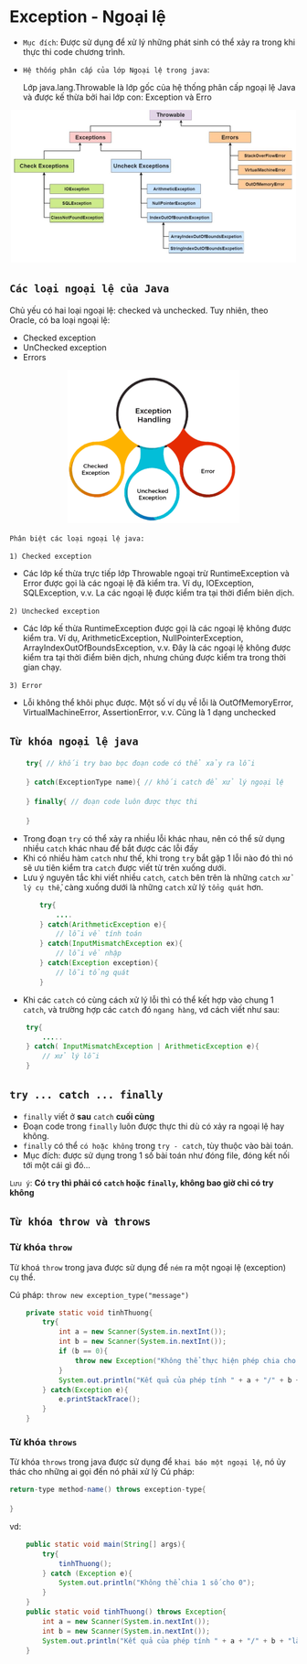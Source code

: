 # Exception - Ngoại lệ
- `Mục đích`: Được sử dụng để xử lý những phát sinh có thể xảy ra trong khi thực thi code chương trình.
- `Hệ thống phân cấp của lớp Ngoại lệ trong java`: 

    Lớp java.lang.Throwable là lớp gốc của hệ thống phân cấp ngoại lệ Java và được kế thừa bởi hai lớp con: Exception và Erro

<p align = center>
<img width = 500 src = "./image/exception.png">
</p>

## `Các loại ngoại lệ của Java`
Chủ yếu có hai loại ngoại lệ: checked và unchecked. Tuy nhiên, theo Oracle, có ba loại ngoại lệ:
- Checked exception
- UnChecked exception
- Errors

<p align = "center">
<img width = 300 src = "./image/types-of-exception-handling.png">
</p>

`Phân biệt các loại ngoại lệ java: `

`1) Checked exception`

- Các lớp kế thừa trực tiếp lớp Throwable ngoại trừ RuntimeException và Error được gọi là các ngoại lệ đã kiểm tra. Ví dụ, IOException, SQLException, v.v. La các ngoại lệ được kiểm tra tại thời điểm biên dịch.

`2) Unchecked exception`
- Các lớp kế thừa RuntimeException được gọi là các ngoại lệ không được kiểm tra. Ví dụ, ArithmeticException, NullPointerException, ArrayIndexOutOfBoundsException, v.v. Đây là các ngoại lệ không được kiểm tra tại thời điểm biên dịch, nhưng chúng được kiểm tra trong thời gian chạy.

`3) Error`
- Lỗi không thể khôi phục được. Một số ví dụ về lỗi là OutOfMemoryError, VirtualMachineError, AssertionError, v.v. Cũng là 1 dạng unchecked

## `Từ khóa ngoại lệ java`

```java
    try{ // khối try bao bọc đoạn code có thể xảy ra lỗi

    } catch(ExceptionType name){ // khối catch để xử lý ngoại lệ

    } finally{ // đoạn code luôn được thực thi

    }
```
 - Trong đoạn `try` có thể xảy ra nhiều lỗi khác nhau, nên có thể sử dụng nhiều `catch` khác nhau để bắt được các lỗi đấy
 - Khi có nhiều hàm `catch` như thế, khi trong `try` bắt gặp 1 lỗi nào đó thì nó sẽ ưu tiên kiểm tra `catch` được viết từ trên xuống dưới. 
 - Lưu ý nguyên tắc khi viết nhiều `catch`, `catch` bên trên là những `catch` `xử lý cụ thể`, càng xuống dưới là những `catch` xử lý `tổng quát` hơn.
    ```java
        try{
            ....
        } catch(ArithmeticException e){
            // lỗi về tính toán
        } catch(InputMismatchException ex){
            // lỗi về nhập
        } catch(Exception exception){
            // lỗi tổng quát
        }
    ```
- Khi các `catch` có cùng cách xử lý lỗi thì có thể kết hợp vào chung 1 `catch`, và trường hợp các `catch` đó `ngang hàng`, vd cách viết như sau:
```java
    try{
        .....
    } catch( InputMismatchException | ArithmeticException e){
        // xử lý lỗi
    }
```
## `try ... catch ... finally`
- `finally` viết ở **sau** `catch` **cuối cùng**
- Đoạn code trong `finally` luôn được thực thi dù có xảy ra ngoại lệ hay không.
- `finally` có thể `có hoặc không` trong `try - catch`, tùy thuộc vào bài toán.
- Mục đích: được sử dụng trong 1 số bài toán như đóng file, đóng kết nối tới một cái gì đó...

`Lưu ý`:  **Có `try` thì phải có `catch` hoặc `finally`, không bao giờ chỉ có try không**

## `Từ khóa throw và throws`
### Từ khóa `throw`
Từ khoá `throw` trong java được sử dụng để `ném` ra một ngoại lệ (exception) cụ thể.

Cú pháp: `throw new exception_type("message")`
```java
    private static void tinhThuong{
        try{
            int a = new Scanner(System.in.nextInt());
            int b = new Scanner(System.in.nextInt());
            if (b == 0){
                throw new Exception("Không thể thực hiện phép chia cho 0");
            }
            System.out.println("Kết quả của phép tính " + a + "/" + b + "là: " + a/b);
        } catch(Exception e){
            e.printStackTrace();
        }
    }
```
### Từ khóa `throws`
Từ khóa `throws` trong java được sử dụng để `khai báo một ngoại lệ`, nó ủy thác cho những ai gọi đến nó phải xử lý
Cú pháp:
```java
return-type method-name() throws exception-type{

}
```
vd:
```java
    public static void main(String[] args){
        try{
            tinhThuong();
        } catch (Exception e){
            System.out.println("Không thể chia 1 số cho 0");
        }
    }
    public static void tinhThuong() throws Exception{
        int a = new Scanner(System.in.nextInt());
        int b = new Scanner(System.in.nextInt());
        System.out.println("Kết quả của phép tính " + a + "/" + b + "là: " + a/b);
    }
```
